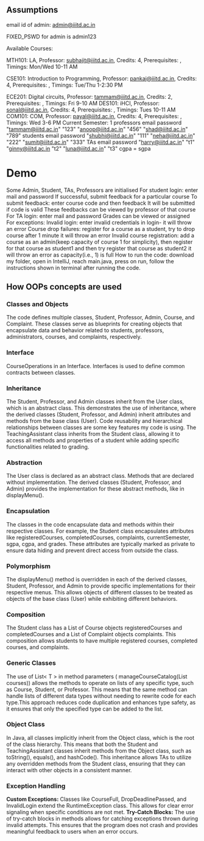 ## Assumptions
email id of admin: admin@iiitd.ac.in

FIXED_PSWD for admin is admin123

Available Courses:

MTH101: LA, Professor: subhajit@iiitd.ac.in, Credits: 4, Prerequisites: , Timings: Mon/Wed 10-11 AM

CSE101: Introduction to Programming, Professor: pankaj@iiitd.ac.in, Credits: 4, Prerequisites: , Timings: Tue/Thu 1-2:30 PM

ECE201: Digital circuits, Professor: tammam@iiitd.ac.in, Credits: 2, Prerequisites: , Timings: Fri 9-10 AM
DES101: iHCI, Professor: sonal@iiitd.ac.in, Credits: 4, Prerequisites: , Timings: Tues 10-11 AM
COM101: COM, Professor: payal@iiitd.ac.in, Credits: 4, Prerequisites: , Timings: Wed 3-6 PM
Current Semester: 1
professors
email                  password
"tammam@iiitd.ac.in"    "123"
"anoop@iiitd.ac.in"     "456"
"shad@iiitd.ac.in"      "789"
students
email                  password
"shubhi@iiitd.ac.in"    "111" 
"neha@iiitd.ac.in"      "222"
"sumit@iiitd.ac.in"     "333"
TAs
email                  password
"harry@iiitd.ac.in"      "t1"
"ginny@iiitd.ac.in       "t2"
"luna@iiitd.ac.in"       "t3"
cgpa = sgpa
# Demo
Some Admin, Student, TAs, Professors are initialised
For student login: enter mail and password
If successful, submit feedback for a particular course
To submit feedback: enter course code and then feedback
It will be submitted if code is valid
These feedbacks can be viewed by professor of that course
For TA login: enter mail and password
Grades can be viewed or assigned
For exceptions:
Invalid login: enter invalid credentials in login- it will throw an error
Course drop failures: register for a course as a student, try to drop course after 1 minute it will throw an error
Invalid course registration: add a course as an admin(keep capacity of course 1 for simplicity), then register for that course as student1 and then try register that course as student2 it will throw an error as capacity(i.e., 1) is full
How to run the code:
download my folder, open in IntelliJ, reach main.java, press on run, follow the instructions shown in terminal after running the code.
## **How OOPs concepts are used**
### **Classes and Objects**
The code defines multiple classes, Student, Professor, Admin, Course, and Complaint. These classes serve as blueprints for creating objects that encapsulate data and behavior related to students, professors, administrators, courses, and complaints, respectively.
### **Interface**
CourseOperations in an Interface. Interfaces is used to define common contracts between classes.
### **Inheritance**
The Student, Professor, and Admin classes inherit from the User class, which is an abstract class. This demonstrates the use of inheritance, where the derived classes (Student, Professor, and Admin) inherit attributes and methods from the base class (User).
Code reusability and hierarchical relationships between classes are some key features my code is using.
The TeachingAssistant class inherits from the Student class, allowing it to access all methods and properties of a student while adding specific functionalities related to grading.
### **Abstraction**
The User class is declared as an abstract class. Methods that are declared without implementation. The derived classes (Student, Professor, and Admin) provides the implementation for these abstract methods, like in displayMenu().
### **Encapsulation**
The classes in the code encapsulate data and methods within their respective classes. For example, the Student class encapsulates attributes like registeredCourses, completedCourses, complaints, currentSemester, sgpa, cgpa, and grades. These attributes are typically marked as private to ensure data hiding and prevent direct access from outside the class.
### **Polymorphism**
The displayMenu() method is overridden in each of the derived classes, Student, Professor, and Admin to provide specific implementations for their respective menus. This allows objects of different classes to be treated as objects of the base class (User) while exhibiting different behaviors.
### **Composition**
The Student class has a List of Course objects registeredCourses and completedCourses and a List of Complaint objects complaints. This composition allows students to have multiple registered courses, completed courses, and complaints.
### **Generic Classes**
The use of List< T > in method parameters ( manageCourseCatalog(List<Course> courses)) allows the methods to operate on lists of any specific type, such as Course, Student, or Professor. This means that the same method can handle lists of different data types without needing to rewrite code for each type.This approach reduces code duplication and enhances type safety, as it ensures that only the specified type can be added to the list.
### **Object Class**
In Java, all classes implicitly inherit from the Object class, which is the root of the class hierarchy. This means that both the Student and TeachingAssistant classes inherit methods from the Object class, such as toString(), equals(), and hashCode().
This inheritance allows TAs to utilize any overridden methods from the Student class, ensuring that they can interact with other objects in a consistent manner.
### **Exception Handling**
**Custom Exceptions:** Classes like CourseFull, DropDeadlinePassed, and InvalidLogin extend the RuntimeException class. This allows for clear error signaling when specific conditions are not met.
**Try-Catch Blocks:** The use of try-catch blocks in methods allows for catching exceptions thrown during invalid attempts. This ensures that the program does not crash and provides meaningful feedback to users when an error occurs.
